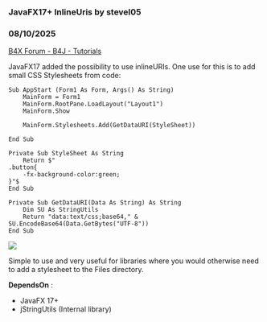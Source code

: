 ### JavaFX17+ InlineUris by stevel05
### 08/10/2025
[B4X Forum - B4J - Tutorials](https://www.b4x.com/android/forum/threads/168176/)

JavaFX17 added the possibility to use inlineURIs. One use for this is to add small CSS Stylesheets from code:  
  

```B4X
Sub AppStart (Form1 As Form, Args() As String)  
    MainForm = Form1  
    MainForm.RootPane.LoadLayout("Layout1")  
    MainForm.Show  
   
    MainForm.Stylesheets.Add(GetDataURI(StyleSheet))  
  
End Sub  
  
Private Sub StyleSheet As String  
    Return $"  
.button{  
    -fx-background-color:green;  
}"$  
End Sub  
  
Private Sub GetDataURI(Data As String) As String  
    Dim SU As StringUtils  
    Return "data:text/css;base64," & SU.EncodeBase64(Data.GetBytes("UTF-8"))  
End Sub
```

  
  

![](https://www.b4x.com/android/forum/attachments/165942)

  
Simple to use and very useful for libraries where you would otherwise need to add a stylesheet to the Files directory.  
  
**DependsOn** :   

- JavaFX 17+
- jStringUtils (Internal library)